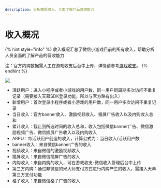 ```yaml
---
description: 分析微信收入，全面了解产品营收能力
---
```


# 收入概况

{% hint style="info" %}
收入概况汇总了微信小游戏目前的所有收入，帮助分析人员全面的了解产品的营收能力

注：官方内购数据需人工在游戏收支后台中上传，详情请参考[游戏收支](https://doc.skysriver.com/general-function/revenue)。
{% endhint %}

![](https://cdn.61week.com/tianmu/doc/index/image/game-data/indicator-description/%E6%94%B6%E5%85%A5%E6%A6%82%E5%86%B5/image.png)

* 活跃用户：进入小程序或者小游戏的用户数，同一用户同周期多次访问不重复记录（需要接入天幕SDK登录功能，所以与官方略有出入）
* 新增用户：首次登录小程序或者小游戏的用户数，同一用户多次访问不重复记录
* 当日收入：官方banner收入、激励视频收入、插屏广告收入以及内购收入总和
* 累计收入：截止到所选时间的收入总和，收入包括微信banner广告、微信激励视频广告、微信插屏广告收入以及内购收入
* ARPU：每活跃用户创造的收入，计算公式为：当日收入/活跃用户数
* banner收入：来自微信banner广告的收入
* 视频收入：来自微信的激励视频收入
* 插屏收入：来自微信插屏广告的收入
* 内购收入：来自内购的收入，可在游戏收支-微信收入管理后台中上传
* 第三方内购：通过非微信的米大师支付方式进行内购产生的收入，需接入天幕第三方支付功能
* 格子收入：来自微信格子广告的收入
